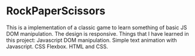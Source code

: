 # RockPaperScissors
This is a implementation of a classic game to learn something of basic JS DOM manipulation. The design is responsive. Things that I have learned in this project: Javascript DOM manipulation. Simple text animation with Javascript. CSS Flexbox. HTML and CSS.
  
  
